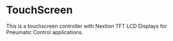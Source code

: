 # TouchScreen
This is a touchscreen controller with Nextion TFT LCD Displays for Pneumatic Control applications.
 

